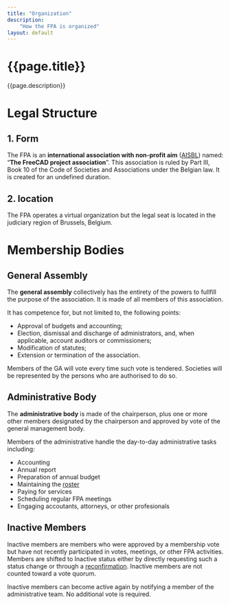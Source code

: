 ```yaml
---
title: "Organization"
description:
    "How the FPA is organized"
layout: default
---
```


# {{page.title}}

{{page.description}}

# Legal Structure


## 1. Form

The FPA is an **international association with non-profit aim**  ([AISBL](../corporate/aisbl_guide.md)) named: “**The FreeCAD project association**”. This association is ruled by Part III, Book 10 of the Code of Societies and Associations under the Belgian law. It is created for an undefined duration.

## 2. location

The FPA operates a virtual organization but the legal seat is located in the judiciary region of Brussels, Belgium.

# Membership Bodies

## General Assembly

The **general assembly** collectively has the entirety of the powers to fullfill the purpose of the association. It is made of all members of this association.

It has competence for, but not limited to, the following points:

* Approval of budgets and accounting;
* Election, dismissal and discharge of administrators, and, when applicable, account auditors or commissioners;
* Modification of statutes;
* Extension or termination of the association.

Members of the GA will vote every time such vote is tendered. Societies will be represented by the persons who are authorised to do so.

## Administrative Body

The **administrative body** is made of the chairperson, plus one or more other members designated by the chairperson and approved by vote of the general management body.

Members of the administrative handle the day-to-day administrative tasks including:

- Accounting
- Annual report
- Preparation of annual budget
- Maintaining the [roster](../people/roster.md)
- Paying for services
- Scheduling regular FPA meetings
- Engaging accoutants, attorneys, or other profesionals

## Inactive Members

Inactive members are members who were approved by a membership vote but have not recently participated in votes, meetings, or other FPA activities. Members are shifted to Inactive status either by directly requesting such a status change or through a [reconfirmation](../process/reconfirmation.md). Inactive members are not counted toward a vote quorum.

Inactive members can become active again by notifying a member of the administrative team. No additional vote is required.
